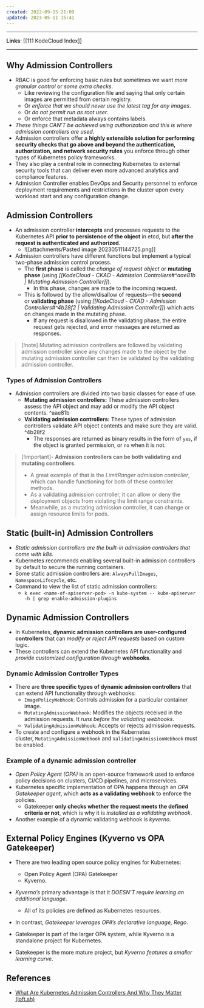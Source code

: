 ```yaml
---
created: 2022-09-15 21:09
updated: 2023-05-11 15:41
---
```

---
**Links**: [[111 KodeCloud Index]]

---
## Why Admission Controllers
- RBAC is good for enforcing basic rules but sometimes we want *more granular control* or *some extra checks*.
	- Like reviewing the configuration file and saying that only certain images are permitted from certain registry.
	- Or *enforce that we should never use the latest tag for any images*.
	- Or *do not permit run as root user*. 
	- Or enforce that metadata always contains labels.
- *These things CAN'T be achieved using authorization and this is where admission controllers are used*.
- Admission controllers offer a **highly extensible solution for performing security checks that go above and beyond the authentication, authorization, and network security rules** you enforce through other types of Kubernetes policy frameworks.
- They also play a central role in connecting Kubernetes to external security tools that can deliver even more advanced analytics and compliance features.
- Admission Controller enables DevOps and Security personnel to enforce deployment requirements and restrictions in the cluster upon every workload start and any configuration change.

## Admission Controllers
- An admission controller **intercepts** and processes requests to the Kubernetes API **prior to persistence of the object** in etcd, but **after the request is authenticated and authorized**.
	- ![[attachments/Pasted image 20230511144725.png]]
- Admission controllers have different functions but implement a typical two-phase admission control process.
	- The **first phase** is called the _change of request object_ or **mutating phase** (using *[[KodeCloud - CKAD - Admission Controllers#^aae81b | Mutating Admission Controller]]*). 
		- In this phase, changes are made to the incoming request.
	- This is followed by the allow/disallow of requests—the **second** or **validating phase** (using *[[KodeCloud - CKAD - Admission Controllers#^4b28f2 | Validating Admission Controller]]*) which acts on changes made in the mutating phase. 
		- If any request is disallowed in the validating phase, the entire request gets rejected, and error messages are returned as responses.

> [!note] Mutating admission controllers are followed by validating admission controller since any changes made to the object by the mutating admission controller can then be validated by the validating admission controller.

### Types of Admission Controllers
- Admission controllers are divided into two basic classes for ease of use.
	- **Mutating admission controllers:** These admission controllers assess the API object and may add or modify the API object contents. ^aae81b
	- **Validating admission controllers:** These types of admission controllers validate API object contents and make sure they are valid.  ^4b28f2
		- The responses are returned as binary results in the form of `yes`, if the object is granted permission, or `no` when it is not.

> [!important]- **Admission controllers can be both validating and mutating controllers**. 
> - A great example of that is the *LimitRanger admission controller*, which can handle functioning for both of these controller methods. 
> - As a validating admission controller, it can allow or deny the deployment objects from violating the limit range constraints. 
> - Meanwhile, as a mutating admission controller, it can change or assign resource limits for pods.

## Static (built-in) Admission Controllers
- *Static admission controllers are the built-in admission controllers that come with k8s*.
- Kubernetes recommends enabling several built-in admission controllers by default to secure the running containers.
- Some static admission controllers are: `AlwaysPullImages`, `NamespaceLifecycle`, etc.
- Command to view the list of static admission controllers:
	- `k exec <name-of-apiserver-pod> -n kube-system -- kube-apiserver -h | grep enable-admission-plugins`

## Dynamic Admission Controllers
- In Kubernetes, **dynamic admission controllers are user-configured controllers** that can *modify or reject API requests* based on custom logic.
- These controllers can extend the Kubernetes API functionality and *provide customized configuration through* **webhooks**.

### Dynamic Admission Controller Types
- There are **three specific types of dynamic admission controllers** that can extend API functionality through webhooks:
	- `ImagePolicyWebhook`: Controls admission for a particular container image.
	- `MutatingAdmissionWebhook`: Modifies the objects received in the admission requests. It *runs before the validating webhooks*.
	- `ValidatingAdmissionWebhook`: Accepts or rejects admission requests.
- To create and configure a webhook in the Kubernetes cluster, `MutatingAdmissionWebhook` and `ValidatingAdmissionWebhook` must be enabled.

### Example of a dynamic admission controller
- *Open Policy Agent (OPA)* is an open-source framework used to enforce policy decisions on clusters, CI/CD pipelines, and microservices.
 - Kubernetes specific implementation of OPA happens through an *OPA Gatekeeper agent*, which **acts as a validating webhook** to enforce the policies. 
	 - Gatekeeper **only checks whether the request meets the defined criteria or not**, which is why it is *installed as a validating webhook*.
- Another example of a dynamic validating webhook is *kyverno*.

## External Policy Engines (Kyverno vs OPA Gatekeeper)
- There are two leading open source policy engines for Kubernetes: 
	- Open Policy Agent (OPA) Gatekeeper 
	- Kyverno.

- *Kyverno’s* primary advantage is that it *DOESN'T require learning an additional language*. 
	- All of its policies are defined as Kubernetes resources. 
- In contrast, *Gatekeeper leverages OPA’s declarative language, Rego*. 
- Gatekeeper is part of the larger OPA system, while Kyverno is a standalone project for Kubernetes. 
- Gatekeeper is the more mature project, but *Kyverno features a smaller learning curve*.

## References
- [What Are Kubernetes Admission Controllers And Why They Matter (loft.sh)](https://loft.sh/blog/kubernetes-admission-controllers-what-they-are-and-why-they-matter/)